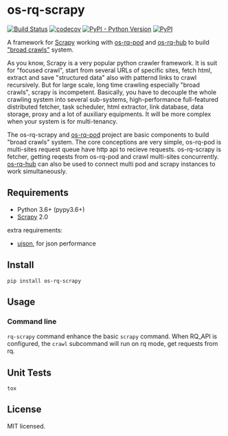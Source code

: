 # os-rq-scrapy

[![Build Status](https://www.travis-ci.org/cfhamlet/os-rq-scrapy.svg?branch=master)](https://www.travis-ci.org/cfhamlet/os-rq-scrapy)
[![codecov](https://codecov.io/gh/cfhamlet/os-rq-scrapy/branch/master/graph/badge.svg)](https://codecov.io/gh/cfhamlet/os-rq-scrapy)
[![PyPI - Python Version](https://img.shields.io/pypi/pyversions/os-rq-scrapy.svg)](https://pypi.python.org/pypi/os-rq-scrapy)
[![PyPI](https://img.shields.io/pypi/v/os-rq-scrapy.svg)](https://pypi.python.org/pypi/os-rq-scrapy)


A framework for [Scrapy](https://github.com/scrapy/scrapy) working with [os-rq-pod](https://github.com/cfhamlet/os-rq-pod) and [os-rq-hub](https://github.com/cfhamlet/os-rq-hub) to build ["broad crawls"](https://docs.scrapy.org/en/latest/topics/broad-crawls.html) system.

As you know, Scrapy is a very popular python crawler framework. It is suit for "focused crawl", start from several URLs of specific sites, fetch html, extract and save "structured data" also with patternd links to crawl recursively. But for large scale, long time crawling especially "broad crawls", scrapy is incompetent. Basically, you have to decouple the whole crawling system into several sub-systems, high-performance full-featured distributed fetcher, task scheduler, html extractor, link database, data storage, proxy and a lot of auxiliary equipments. It will be more complex when your system is for multi-tenancy.

The os-rq-scrapy and [os-rq-pod](https://github.com/cfhamlet/os-rq-pod) project are basic components to build "broad crawls" system. The core conceptions are very simple, os-rq-pod is multi-sites request queue have http api to recieve requests. os-rq-scrapy is fetcher, getting reqests from os-rq-pod and crawl multi-sites concurrently.  [os-rq-hub](https://github.com/cfhamlet/os-rq-hub) can also be used to connect multi pod and scrapy instances to work simultaneously.


## Requirements

* Python 3.6+ (pypy3.6+)
* [Scrapy](https://github.com/scrapy/scrapy) 2.0

extra requirements:

* [ujson](https://github.com/ultrajson/ultrajson), for json performance

## Install

```
pip install os-rq-scrapy
```

## Usage

### Command line

``rq-scrapy`` command enhance the basic ``scrapy`` command. When RQ_API is configured, the ``crawl`` subcommand will run on rq mode, get requests from rq.

## Unit Tests

```
tox
```

## License

MIT licensed.
